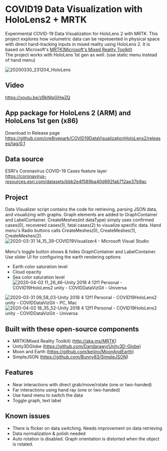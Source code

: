 # COVID19 Data Visualization with HoloLens2 + MRTK
Experimental COVID-19 Data Visualization for HoloLens 2 with MRTK. This project explores how volumetric data can be represented in physical space with direct hand-tracking inputs in mixed reality using HoloLens 2. It is based on Microsoft's [MRTK(Microsoft's Mixed Reality Toolkit)](https://github.com/microsoft/MixedRealityToolkit-Unity)<br/> The project works with HoloLens 1st gen as well. (use static menu instead of hand menu)<br/>

![20200330_231204_HoloLens](https://user-images.githubusercontent.com/13754172/78055611-a31a6400-7338-11ea-82e2-05987de9feeb.jpg)

## Video
https://youtu.be/zBkNlpGHwZQ

## App package for HoloLens 2 (ARM) and HoloLens 1st gen (x86)
Download in Release page
https://github.com/cre8ivepark/COVID19DataVisualizationHoloLens2/releases/tag/0.1

## Data source
ESRI's Coronavirus COVID-19 Cases feature layer<br/>
https://coronavirus-resources.esri.com/datasets/bbb2e4f589ba40d692fab712ae37b9ac

## Project
Data Visualizer script contains the code for retrieving, parsing JSON data, and visualizing with graphs. Graph elements are added to GraphContainer and LabelContainer. CreateMeshes(int dataType) simply uses confirmed cases(0), recovered cases(1), fatal cases(2) to visualize specific data. Hand menu's Radio buttons calls CreateMeshes(0), CreateMeshes(1), CreateMeshes(2).
![2020-03-31 14_15_39-COVID19Visualizer4 - Microsoft Visual Studio](https://user-images.githubusercontent.com/13754172/78075917-3fa12e00-735a-11ea-9dad-4c92f2d81a80.png)
<br/><br/>
Menu's toggle button shows & hides GraphContainer and LabelContainer. <br/>
Use slider UI for configuring the earth rendering options
- Earth color saturation level
- Cloud opacity
- Sea color saturation level
![2020-04-02 11_26_46-Unity 2018 4 12f1 Personal - COVID19HoloLens2 unity - COVIDDataVizGit - Universa](https://user-images.githubusercontent.com/13754172/78325218-df61e600-752b-11ea-8dd5-7f0fd2a08d44.png)

![2020-03-31 09_58_03-Unity 2018 4 12f1 Personal - COVID19HoloLens2 unity - COVIDDataVizGit - PC, Mac ](https://user-images.githubusercontent.com/13754172/78075949-4cbe1d00-735a-11ea-89bd-7192651ee959.png)
![2020-04-02 18_35_52-Unity 2018 4 12f1 Personal - COVID19HoloLens2 unity - COVIDDataVizGit - Universa](https://user-images.githubusercontent.com/13754172/78325172-c22d1780-752b-11ea-8f6d-edd013376b3c.png)


## Built with these open-source components
- MRTK(Mixed Reality Toolkit) (http://aka.ms/MRTK)
- Unity3DGlobe (https://github.com/Dandarawy/Unity3D-Globe)
- Moon and Earth (https://github.com/keijiro/MoonAndEarth)
- SimpleJSON (https://github.com/Bunny83/SimpleJSON)

## Features
- Near interactions with direct grab/move/rotate (one or two-handed)
- Far interactions using hand ray (one or two-handed)
- Use hand menu to switch the data
- Toggle graph, text label

## Known issues
- There is flicker on data switching. Needs improvement on data retrieving
- Data normalization & polish needed
- Auto rotation is disabled. Graph orientation is distorted when the object is rotated.
